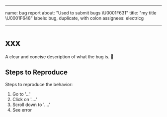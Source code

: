 ---
name: bug report
about: "Used to submit bugs \U0001F631"
title: "my title \U0001F648"
labels: bug, duplicate, with colon
assignees: electricg

 ---   
# xxx
A clear and concise description of what the bug is.
🤔
## Steps to Reproduce
Steps to reproduce the behavior:
1. Go to '...'
2. Click on '....'
3. Scroll down to '....'
4. See error
